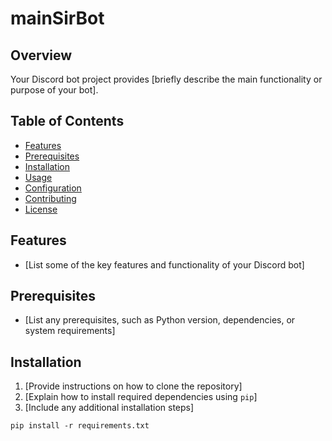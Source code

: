# mainSirBot

## Overview

Your Discord bot project provides [briefly describe the main functionality or purpose of your bot].

## Table of Contents

- [Features](#features)
- [Prerequisites](#prerequisites)
- [Installation](#installation)
- [Usage](#usage)
- [Configuration](#configuration)
- [Contributing](#contributing)
- [License](#license)

## Features

- [List some of the key features and functionality of your Discord bot]

## Prerequisites

- [List any prerequisites, such as Python version, dependencies, or system requirements]

## Installation

1. [Provide instructions on how to clone the repository]
2. [Explain how to install required dependencies using `pip`]
3. [Include any additional installation steps]

```shell
pip install -r requirements.txt
